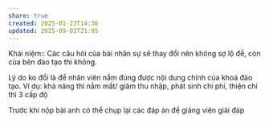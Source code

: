 ```yaml
---
share: true
created: 2025-01-23T14:36
updated: 2025-09-03T21:05
---
```

Khái niệm:: 
Các câu hỏi của bài nhân sự sẽ thay đổi nên không sợ lộ đề, còn của bên đào tạo thì không. 

Lý do ko đổi là để nhân viên nắm đúng được nội dung chính của khoá đào tạo. Ví dụ: khả năng thì nắm mất/ giảm thu nhập, phát sinh chi phí, thiện chí thì 3 cấp độ

Trước khi nộp bài anh có thể chụp lại các đáp án để giảng viên giải đáp
